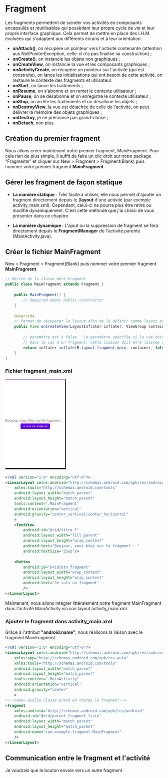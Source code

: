 # Fragment

Les fragments permettent de scinder vos activités en composants encapsulés et réutilisables qui possèdent leur propre cycle de vie et leur propre interface graphique. Cela permet de mettre en place des I.H.M. évoluées qui s'adaptent aux différents écrans et à leur orientation.

- **onAttach()**, on récupère un pointeur vers l'activité contenante (attention aux NullPointerException, celle-ci n'a pas finalisé sa construction) ;
- **onCreate()**, on instancie les objets non graphiques ;
- **onCreateView**, on instancie la vue et les composants graphiques ;
- **onActivityCreate**, on récupère un pointeur sur l'activité (qui est construite), on lance les initialisations qui ont besoin de cette activité, on restaure le contexte des fragments et utilisateur.
- **onStart**, on lance les traitements ;
- **onResume**, on s'abonne et on remet le contexte utilisateur ;
- **onPause**, on se désabonne et on enregistre le contexte utilisateur ;
- **onStop**, on arrête les traitements et on désalloue les objets ;
- **onDestroyView**, la vue est détachée de celle de l'activité, on peut délivrer la mémoire des objets graphiques ;
- **onDestroy**, je ne préconise pas grand-chose ;
- **onDetach**, non plus.

## Création du premier fragment
Nous allons créer maintenant notre premier fragment, MainFragment. Pour cela rien de plus simple, il suffit de faire un clic droit sur notre package "Fragments" et cliquer sur New > Fragment > Fragment(Blank) puis nommer  votre premier fragment **MainFragment**

## Gérer les fragment de façon statique

- **La manière statique** : Très facile à utiliser, elle nous permet d'ajouter un fragment directement depuis le ]**layout** d'une activité (par exemple activity_main.xml). Cependant, celui-ci ne pourra plus être retiré ou modifié dynamiquement. C'est cette méthode que j'ai choisi de vous présenter dans ce chapitre.

- **La manière dynamique** : L'ajout ou la suppression de fragment se fera directement depuis le **FragmentManager** de l'activité parente (MainActivity.java). 

## Créer le fichier MainFragment

New > Fragment > Fragment(Blank) puis nommer votre premier fragment **MainFragment**

```java
// Hérite de la classe mère Fragment
public class MainFragment extends Fragment {

    public MainFragment() {
        // Required empty public constructor
    }

    @Override
    // Permet de récupérer le layout afin de le définir comme layout principal
    public View onCreateView(LayoutInflater inflater, ViewGroup container, Bundle savedInstanceState) {

        // paramètre est à false . Ce paramètre spécifie si la vue doit être automatiquement attachée à son container parent.
        // Dans le cas d'un fragment, cette liaison doit être laissée au système qui se charge de la rattacher comme il se doit à l'activité.
        return inflater.inflate(R.layout.fragment_main, container, false);
    }
}
```

### Fichier fragment_main.xml

<img src="./img/fragment1.PNG">

```xml
<?xml version="1.0" encoding="utf-8"?>
<LinearLayout xmlns:android="http://schemas.android.com/apk/res/android"
    xmlns:tools="http://schemas.android.com/tools"
    android:layout_width="match_parent"
    android:layout_height="match_parent"
    tools:context=".MainFragment"
    android:orientation="vertical"
    android:gravity="center_vertical|center_horizontal"
    >
    <TextView
        android:id="@+id/titre_f"
        android:layout_width="fill_parent"
        android:layout_height="wrap_content"
        android:text="Bonjour, vous êtes sur le fragment : "
        android:textSize="25sp"/>

    <Button
        android:id="@+id/btn_fragment"
        android:layout_width="wrap_content"
        android:layout_height="wrap_content"
        android:text="Je suis un fragment"
        />
</LinearLayout>
```

Maintenant, nous allons intégrer littéralement notre fragment MainFragment dans l'activité MainActivity via son layout activity_main.xml.

### Ajouter le fragment dans activity_main.xml

 Grâce à l'attribut **"android:name"**, nous réalisons la liaison avec le fragment MainFragment.

```xml
<?xml version="1.0" encoding="utf-8"?>
<LinearLayout xmlns:android="http://schemas.android.com/apk/res/android"
    xmlns:app="http://schemas.android.com/apk/res-auto"
    xmlns:tools="http://schemas.android.com/tools"
    android:layout_width="match_parent"
    android:layout_height="match_parent"
    tools:context=".MainActivity"
    android:orientation="vertical"
    android:gravity="center"
    >
<!--name= quelle classe prend en charge le fragment-->
<fragment
    xmlns:android="http://schemas.android.com/apk/res/android"
    android:id="@+id/parent_fragment_liste"
    android:layout_width="match_parent"
    android:layout_height="match_parent"
    android:name="com.example.fragment.MainFragment"
    />
</LinearLayout>
```

## Communication entre le fragment et l'activité

Je voudrais que le bouton envoie vers un autre fragment


